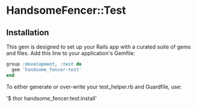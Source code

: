 # HandsomeFencer::Test

## Installation

This gem is designed to set up your Rails app with a curated suite of gems and files. Add this line to your application's Gemfile:

```ruby
group :development, :test do
  gem 'handsome_fencer-test'
end
```

To either generate or over-write your test_helper.rb and Guardfile, use:

'$ thor handsome_fencer:test:install'
